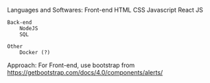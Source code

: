 Languages and Softwares:
    Front-end
        HTML
        CSS
        Javascript
        React JS

    Back-end
        NodeJS
        SQL

    Other
        Docker (?)

Approach:
    For Front-end, use bootstrap from https://getbootstrap.com/docs/4.0/components/alerts/
    